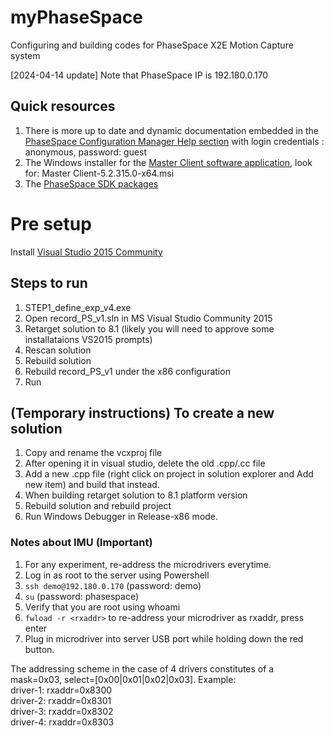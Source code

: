 # myPhaseSpace
Configuring and building codes for PhaseSpace X2E Motion Capture system

[2024-04-14 update] Note that PhaseSpace IP is 192.180.0.170

## Quick resources
1. There is more up to date and dynamic documentation embedded in the [PhaseSpace Configuration Manager Help section](http://customers.phasespace.com/anonymous/SDK/5.2/psdoc/index.html) with login credentials : anonymous, password: guest
2. The Windows installer for the [Master Client software application](http://customers.phasespace.com/anonymous/Software/5.3), look for: Master Client-5.2.315.0-x64.msi
3. The [PhaseSpace SDK packages](http://customers.phasespace.com/anonymous/SDK/5.2)


# Pre setup
Install [Visual Studio 2015 Community](http://download.microsoft.com/download/b/e/d/bedddfc4-55f4-4748-90a8-ffe38a40e89f/vs2015.3.com_enu.iso)

## Steps to run
1. STEP1_define_exp_v4.exe
2. Open record_PS_v1.sln in MS Visual Studio Community 2015
3. Retarget solution to 8.1 (likely you will need to approve some installataions VS2015 prompts)
4. Rescan solution
5. Rebuild solution
6. Rebuild record_PS_v1 under the x86 configuration
7. Run

## (Temporary instructions) To create a new solution
1. Copy and rename the vcxproj file
2. After opening it in visual studio, delete the old .cpp/.cc file
4. Add a new .cpp file (right click on project in solution explorer and Add new item) and build that instead.
5. When building retarget solution to 8.1 platform version
6. Rebuild solution and rebuild project
7. Run Windows Debugger in Release-x86 mode.

### Notes about IMU (Important)
1. For any experiment, re-address the microdrivers everytime.
2. Log in as root to the server using Powershell
3. ``ssh demo@192.180.0.170`` (password: demo)
4. ``su`` (password: phasespace)
5. Verify that you are root using whoami
6. ``fwload -r <rxaddr>`` to re-address your microdriver as rxaddr, press enter
7. Plug in microdriver into server USB port while holding down the red button.

The addressing scheme in the case of 4 drivers constitutes of a mask=0x03, select=[0x00|0x01|0x02|0x03]. Example:<br />
driver-1: rxaddr=0x8300<br />
driver-2: rxaddr=0x8301<br />
driver-3: rxaddr=0x8302<br />
driver-4: rxaddr=0x8303<br />
